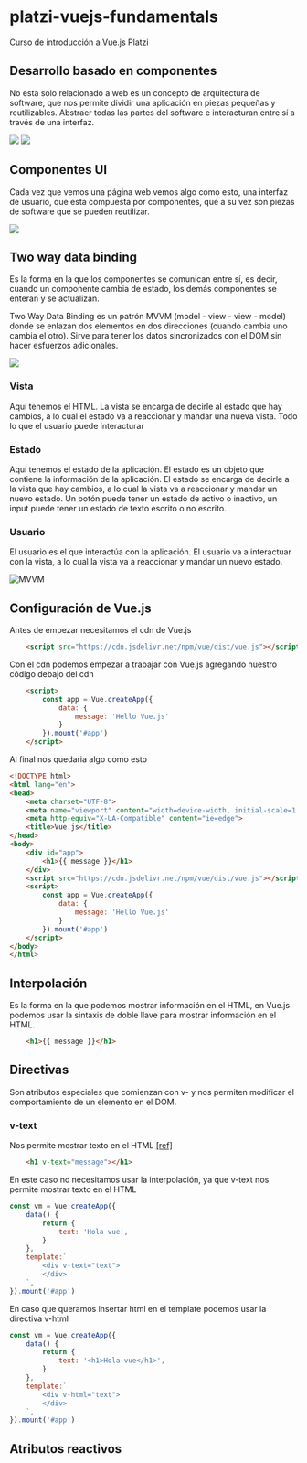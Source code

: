 # platzi-vuejs-fundamentals
Curso de introducción  a Vue.js Platzi

## Desarrollo basado en componentes

No esta solo relacionado a web es un concepto de arquitectura de software, que nos permite dividir una aplicación en piezas pequeñas y reutilizables. Abstraer todas las partes del software e interacturan entre sí a través de una interfaz.

![](./readme_files/components.jpg)
![](./readme_files/interfaz.jpg)

## Componentes UI

Cada vez que vemos una página web vemos algo como esto, una interfaz de usuario, que esta compuesta por componentes, que a su vez son piezas de software que se pueden reutilizar.

![](./readme_files/components2.jpg)


## Two way data binding

Es la forma en la que los componentes se comunican entre sí, es decir, cuando un componente cambia de estado, los demás componentes se enteran y se actualizan.

Two Way Data Binding es un patrón MVVM (model - view - view - model) donde se enlazan dos elementos en dos direcciones (cuando cambia uno cambia el otro). Sirve para tener los datos sincronizados con el DOM sin hacer esfuerzos adicionales.

![](./readme_files/two-way-data-binding.jpg)

### Vista

Aquí tenemos el HTML. La vista se encarga de decirle al estado que hay cambios, a lo cual el estado va a reaccionar y mandar una nueva vista. Todo lo que el usuario puede interacturar

### Estado

Aquí tenemos el estado de la aplicación. El estado es un objeto que contiene la información de la aplicación. El estado se encarga de decirle a la vista que hay cambios, a lo cual la vista va a reaccionar y mandar un nuevo estado. Un botón puede tener un estado de activo o inactivo, un input puede tener un estado de texto escrito o no escrito.

### Usuario

El usuario es el que interactúa con la aplicación. El usuario va a interactuar con la vista, a lo cual la vista va a reaccionar y mandar un nuevo estado.

![MVVM](./readme_files/mvvm.jpg)

## Configuración de Vue.js

Antes de empezar necesitamos el cdn de Vue.js

```html
    <script src="https://cdn.jsdelivr.net/npm/vue/dist/vue.js"></script>
```

Con el cdn podemos empezar a trabajar con Vue.js agregando nuestro código debajo del cdn

```html
    <script>
        const app = Vue.createApp({
            data: {
                message: 'Hello Vue.js'
            }
        }).mount('#app')
    </script>
```

Al final nos quedaria algo como esto

```html
<!DOCTYPE html>
<html lang="en">
<head>
    <meta charset="UTF-8">
    <meta name="viewport" content="width=device-width, initial-scale=1.0">
    <meta http-equiv="X-UA-Compatible" content="ie=edge">
    <title>Vue.js</title>
</head>
<body>
    <div id="app">
        <h1>{{ message }}</h1>
    </div>
    <script src="https://cdn.jsdelivr.net/npm/vue/dist/vue.js"></script>
    <script>
        const app = Vue.createApp({
            data: {
                message: 'Hello Vue.js'
            }
        }).mount('#app')
    </script>
</body>
</html>
```

## Interpolación

Es la forma en la que podemos mostrar información en el HTML, en Vue.js podemos usar la sintaxis de doble llave para mostrar información en el HTML.

```html
    <h1>{{ message }}</h1>
```

## Directivas

Son atributos especiales que comienzan con v- y nos permiten modificar el comportamiento de un elemento en el DOM.

### v-text

Nos permite mostrar texto en el HTML [[ref]](https://vuejs.org/api/built-in-directives.html#v-for)

```html
    <h1 v-text="message"></h1>
```

En este caso no necesitamos usar la interpolación, ya que v-text nos permite mostrar texto en el HTML

```js
const vm = Vue.createApp({
    data() {
        return {
            text: 'Hola vue',
        }
    },
    template:`
        <div v-text="text">
        </div>
    `,
}).mount('#app')
```

En caso que queramos insertar html en el template podemos usar la directiva v-html

```js
const vm = Vue.createApp({
    data() {
        return {
            text: '<h1>Hola vue</h1>',
        }
    },
    template:`
        <div v-html="text">
        </div>
    `,
}).mount('#app')
```

## Atributos reactivos


